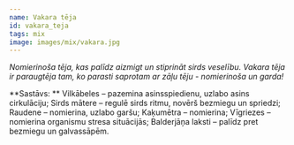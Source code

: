 ```yaml
---
name: Vakara tēja
id: vakara_teja
tags: mix
image: images/mix/vakara.jpg
---
```

*Nomierinoša tēja, kas palīdz aizmigt un stiprināt sirds veselību. Vakara tēja ir paraugtēja tam, ko parasti saprotam ar zāļu tēju - nomierinoša un garda!*

**Sastāvs: **
Vilkābeles – pazemina asinsspiedienu, uzlabo asins cirkulāciju;
Sirds mātere – regulē sirds ritmu, novērš bezmiegu un spriedzi;
Raudene – nomierina, uzlabo garšu;
Kaķumētra – nomierina;
Vīgriezes – nomierina organismu stresa situācijās;
Balderjāņa laksti – palīdz pret bezmiegu un galvassāpēm.